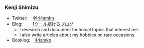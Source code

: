 ### Kenji Shimizu

* Twitter:  [@44smkn](https://twitter.com/44smkn)
* Blog:   [1クール続けるブログ](https://44smkn.hatenadiary.com/archive) 
  * I research and document technical topics that interest me.
  * I also write articles about my hobbies on rare occasions.
* Booklog: [44smkn](https://booklog.jp/users/44smkn)
